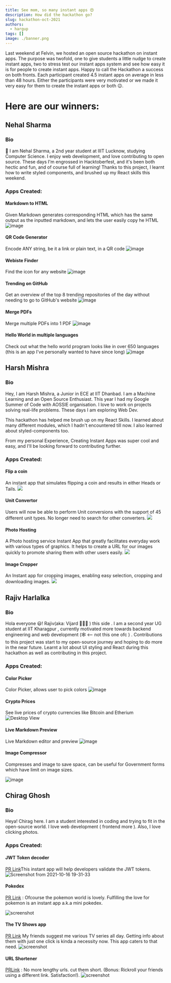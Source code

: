 ```yaml
---
title: See mom, so many instant apps 😍 
description: How did the hackathon go?
slug: hackathon-oct-2021
authors:
  - hargup
tags: []
image: ./banner.png
---
```


Last weekend at Felvin, we hosted an open source hackathon on instant apps. The purpose was twofold, one to give students a little nudge to create instant apps, two to stress test our instant apps system and see how easy it is for people to create instant apps. Happy to call the Hackathon a success on both fronts. Each participant created 4.5 instant apps on average in less than 48 hours. Either the participants were very motivated or we made it very easy for them to create the instant apps or both 😉.

# Here are our winners:

## Nehal Sharma
### Bio

👋 I am Nehal Sharma, a 2nd year student at IIIT Lucknow, studying Computer Science. I enjoy web development, and love contributing to open source. These days I'm engrossed in Hacktoberfest, and it's been both hectic and fun, and of course full of learning! Thanks to this project, I learnt how to write styled components, and brushed up my React skills this weekend.


### Apps Created:
#### Markdown to HTML
Given Markdown generates corresponding HTML which has the same output as the inputted markdown, and lets the user easily copy he HTML
![image](https://user-images.githubusercontent.com/68962290/137635239-8f53fa1a-9469-469f-b5e3-c22cb4a821df.png)

#### QR Code Generator
Encode ANY string, be it a link or plain text, in a QR code
![image](https://user-images.githubusercontent.com/68962290/137635251-630283a3-59ce-46b1-9ffd-7e62646e551f.png)

#### Webiste Finder
Find the icon for any website
![image](https://user-images.githubusercontent.com/68962290/137635264-955a45f0-2581-4282-ae7d-55d7821ad223.png)

#### Trending on GitHub
Get an overview of the top 8 trending repositories of the day without needing to go to GitHub's website
![image](https://user-images.githubusercontent.com/68962290/137635278-0068ad4d-c1cf-4190-86aa-f067af00f7fd.png)

#### Merge PDFs 
Merge multiple PDFs into 1 PDF
![image](https://user-images.githubusercontent.com/68962290/137635286-e4ae03ad-d345-431c-96eb-fb45aa5784b3.png)

#### Hello World in multiple languages 
Check out what the hello world program looks like in over 650 languages (this is an app I've personally wanted to have since long)
![image](https://user-images.githubusercontent.com/68962290/137635306-8d28fe58-3195-408b-bb94-ac2c844f362d.png)

##  Harsh Mishra 

### Bio
Hey, I am Harsh Mishra, a Junior in ECE at IIT Dhanbad. I am a Machine Learning and an Open Source Enthusiast. This year I had my Google Summer of Code with AOSSIE organisation. I love to work on projects solving real-life problems. These days I am exploring Web Dev.

This hackathon has helped me brush up on my React Skills. I learned about many different modules, which I hadn't encountered till now. I also learned about styled-components too.

From my personal Experience, Creating Instant Apps was super cool and easy, and I'll be looking forward to contributing further.

### Apps Created:
#### Flip a coin

An instant app that simulates flipping a coin and results in either Heads or Tails.
<img src="https://imgur.com/pM8n2H0.jpg" > 

#### Unit Convertor
Users will now be able to perform Unit conversions with the support of 45 different unit types. No longer need to search for other converters.
<img src="https://imgur.com/NJwvyFY.jpg" >

#### Photo Hosting
A Photo hosting service Instant App that greatly facilitates everyday work with various types of graphics. It helps to create a URL for our images quickly to promote sharing them with other users easily.
<img src="https://imgur.com/au1gKZH.jpg">

#### Image Cropper
An Instant app for cropping images, enabling easy selection, cropping and downloading images.
<img src="https://imgur.com/iH7x4m6.jpg">

## Rajiv Harlalka

### Bio
Hola everyone 😃! Rajiv(aka: Vijard 🧙🏻‍♂️ ) this side . I am a second year UG student at IIT Kharagpur , currently motivated more towards backend engineering and web development (🕸️ <-- not this one ofc ) . Contributions to this project was start to my open-source journey and hoping to do more in the near future. Learnt a lot about UI styling and React during this hackathon as well as contributing in this project.

### Apps Created:

#### Color Picker
Color Picker, allows user to pick colors
![image](https://user-images.githubusercontent.com/68731551/137625898-82ad8fa4-069c-43a4-b6c5-5eb09b1827ef.png)

#### Crypto Prices
See live prices of crypto currencies like Bitcoin and Etherium
![Desktop View](https://user-images.githubusercontent.com/68731551/137580210-1cb65691-e608-4ae6-a2e6-c90c9e623189.png)

#### Live Markdown Preview
Live Markdown editor and preview
![image](https://user-images.githubusercontent.com/68731551/137540834-866bca2d-8b63-44fd-ab79-7e08de2b9e24.png)

#### Image Compressor
Compresses and image to save space, can be useful for Government forms which have limit on image sizes.

![image](https://user-images.githubusercontent.com/68731551/137601598-fe203428-d3c5-424b-8a40-255fdd8c3167.png)

## Chirag Ghosh

### Bio
Heya! Chirag here. I am a student interested in coding and trying to fit in the open-source world. I love web development ( frontend more ). Also, I love clicking photos.

### Apps Created:
#### JWT Token decoder 

[PR Link](https://github.com/felvin-search/instant-apps/pull/181)This instant app will help developers validate the JWT tokens.
![Screenshot from 2021-10-16 19-31-33](https://user-images.githubusercontent.com/75582834/137622649-cdd390b7-362b-4288-8b50-27b31c2a5b1e.png)


#### Pokedex 
[PR Link](https://github.com/felvin-search/instant-apps/pull/189) : 
Ofcourse the pokemon world is lovely. Fulfilling the love for pokemon is an instant app a.k.a mini pokedex.

![screenshot](https://user-images.githubusercontent.com/75582834/137622671-9f3f4cd6-8f9b-4da2-a0ab-d278e2f64422.png)


#### The TV Shows app 
[PR Link](https://github.com/felvin-search/instant-apps/pull/190) 
My friends suggest me various TV series all day. Getting info about them with just one click is kinda a necessity now. This app caters to that need.
![screenshot](https://user-images.githubusercontent.com/75582834/137622695-04658a0b-6cfd-4e12-9afe-408279cf3c13.png)

#### URL Shortener 

[PRLink](https://github.com/felvin-search/instant-apps/pull/194) : No more lengthy urls. cut them short. (Bonus: Rickroll your friends using a different link. Satisfaction!).
![screenshot](https://user-images.githubusercontent.com/75582834/137626756-c86000ef-9afa-4690-aa8e-65fb0d7d1cff.png)
